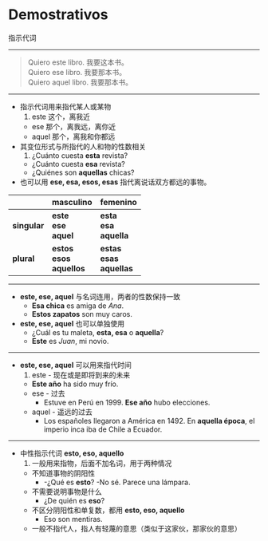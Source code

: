 # Demostrativos
指示代词

----

> Quiero este libro. 我要这本书。<br>
> Quiero ese libro. 我要那本书。<br>
> Quiero aquel libro. 我要那本书。<br>

-----

- 指示代词用来指代某人或某物
  1. este 这个，离我近
  - ese 那个，离我远，离你近
  - aquel 那个，离我和你都远
- 其变位形式与所指代的人和物的性数相关
  1. ¿Cuánto cuesta __esta__ revista?
  - ¿Cuánto cuesta __esa__ revista?
  - ¿Quiénes son __aquellas__ chicas?
- 也可以用 **ese, esa, esos, esas** 指代离说话双方都远的事物。

||masculino|femenino|
|--- | --- | ---|
|**singular** | **este** <br> **ese** <br> **aquel** | **esta** <br> **esa** <br> **aquella**|
|**plural** | **estos** <br> **esos** <br> **aquellos** | **estas**　<br> **esas** <br> **aquellas**|

-----

- **este, ese, aquel** 与名词连用，两者的性数保持一致
  - **Esa chica** es amiga de _Ana_.
  - **Estos zapatos** son muy caros.
- **este, ese, aquel** 也可以单独使用
  - ¿Cuál es tu maleta, **esta, esa** o **aquella**?
  - **Este** es _Juan_, mi novio.

-----

- **este, ese, aquel** 可以用来指代时间
  1. este - 现在或是即将到来的未来
    - **Este año** ha sido muy frío.
  - ese - 过去
    - Estuve en Perú en 1999. **Ese año** hubo elecciones.
  - aquel - 遥远的过去
    - Los españoles llegaron a América en 1492. En **aquella época**, el imperio inca iba de Chile a Ecuador.

-----

- 中性指示代词 **esto, eso, aquello**
  1. 一般用来指物，后面不加名词，用于两种情况
    - 不知道事物的阴阳性
      - -¿Qué es **esto**? -No sé. Parece una lámpara.
    - 不需要说明事物是什么
      - ¿De quién es **eso**?
  - 不区分阴阳性和单复数，都用 **esto, eso, aquello**
    - Eso son mentiras.
  - 一般不指代人，指人有轻蔑的意思（类似于这家伙，那家伙的意思）
